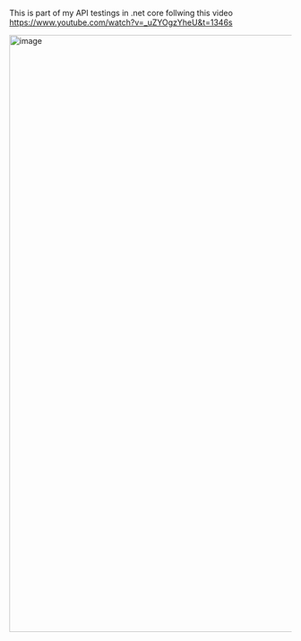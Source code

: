 This is part of my API testings in .net core follwing this video
https://www.youtube.com/watch?v=_uZYOgzYheU&t=1346s

<img width="1067" alt="image" src="https://github.com/abeerqqq/Magic_Villa/assets/47059194/6a218dc8-b21a-447a-95c9-3b1f721cf475">
